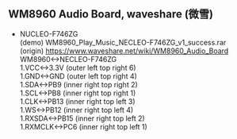 ## WM8960 Audio Board, waveshare (微雪)    
* NUCLEO-F746ZG    
(demo) WM8960_Play_Music_NECLEO-F746ZG_v1_success.rar  
(origin) https://www.waveshare.net/wiki/WM8960_Audio_Board  
WM8960<->NECLEO-F746ZG  
1.VCC<->3.3V (outer left top right 6)  
1.GND<->GND (outer left top right 4)  
1.SDA<->PB9 (inner right top right 2)  
1.SCL<->PB8 (inner right top right 1)  
1.CLK<->PB13 (inner right top left 3)  
1.WS<->PB12 (inner right top left 4)  
1.RXSDA<->PB15 (inner right top left 2)  
1.RXMCLK<->PC6 (inner right top left 1)  
